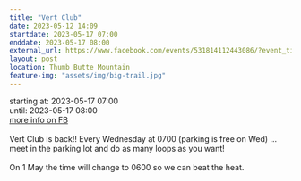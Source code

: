 ```yaml
---
title: "Vert Club"
date: 2023-05-12 14:09
startdate: 2023-05-17 07:00
enddate: 2023-05-17 08:00
external_url: https://www.facebook.com/events/531814112443086/?event_time_id=531814175776413
layout: post
location: Thumb Butte Mountain
feature-img: "assets/img/big-trail.jpg"
---
```


starting at: 2023-05-17 07:00<br>until: 2023-05-17 08:00<br><a href="https://www.facebook.com/events/531814112443086/?event_time_id=531814175776413">more info on FB</a><br><br>Vert Club is back!! Every Wednesday at 0700 (parking is free on Wed) … meet in the parking lot and do as many loops as you want!<br>
  <br>
  On 1 May the time will change to 0600 so we can beat the heat.<br>
  <br>
  
